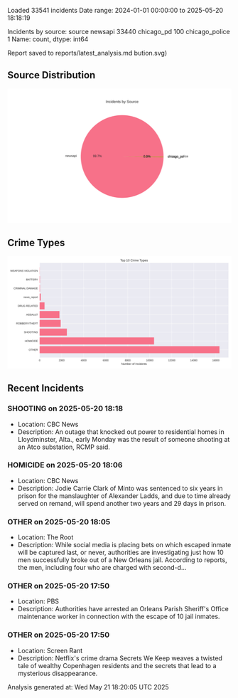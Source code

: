 
Loaded 33541 incidents
Date range: 2024-01-01 00:00:00 to 2025-05-20 18:18:19

Incidents by source:
source
newsapi           33440
chicago_pd          100
chicago_police        1
Name: count, dtype: int64

Report saved to reports/latest_analysis.md
bution.svg)

## Source Distribution
![Source Distribution](images/source_distribution.svg)

## Crime Types
![Crime Types](images/crime_types.svg)

## Recent Incidents

### SHOOTING on 2025-05-20 18:18
- Location: CBC News
- Description: An outage that knocked out power to residential homes in Lloydminster, Alta., early Monday was the result of someone shooting at an Atco substation, RCMP said.


### HOMICIDE on 2025-05-20 18:06
- Location: CBC News
- Description: Jodie Carrie Clark of Minto was sentenced to six years in prison for the manslaughter of Alexander Ladds, and due to time already served on remand, will spend another two years and 29 days in prison.


### OTHER on 2025-05-20 18:05
- Location: The Root
- Description: While social media is placing bets on which escaped inmate will be captured last, or never, authorities are investigating just how 10 men successfully broke out of a New Orleans jail. According to reports, the men, including four who are charged with second-d…


### OTHER on 2025-05-20 17:50
- Location: PBS
- Description: Authorities have arrested an Orleans Parish Sheriff's Office maintenance worker in connection with the escape of 10 jail inmates.


### OTHER on 2025-05-20 17:50
- Location: Screen Rant
- Description: Netflix's crime drama Secrets We Keep weaves a twisted tale of wealthy Copenhagen residents and the secrets that lead to a mysterious disappearance.

Analysis generated at: Wed May 21 18:20:05 UTC 2025
